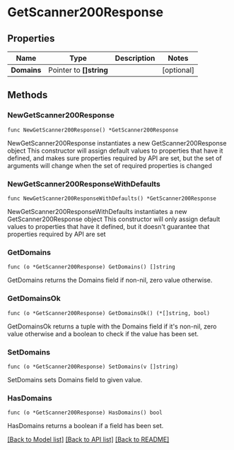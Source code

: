 # GetScanner200Response

## Properties

Name | Type | Description | Notes
------------ | ------------- | ------------- | -------------
**Domains** | Pointer to **[]string** |  | [optional] 

## Methods

### NewGetScanner200Response

`func NewGetScanner200Response() *GetScanner200Response`

NewGetScanner200Response instantiates a new GetScanner200Response object
This constructor will assign default values to properties that have it defined,
and makes sure properties required by API are set, but the set of arguments
will change when the set of required properties is changed

### NewGetScanner200ResponseWithDefaults

`func NewGetScanner200ResponseWithDefaults() *GetScanner200Response`

NewGetScanner200ResponseWithDefaults instantiates a new GetScanner200Response object
This constructor will only assign default values to properties that have it defined,
but it doesn't guarantee that properties required by API are set

### GetDomains

`func (o *GetScanner200Response) GetDomains() []string`

GetDomains returns the Domains field if non-nil, zero value otherwise.

### GetDomainsOk

`func (o *GetScanner200Response) GetDomainsOk() (*[]string, bool)`

GetDomainsOk returns a tuple with the Domains field if it's non-nil, zero value otherwise
and a boolean to check if the value has been set.

### SetDomains

`func (o *GetScanner200Response) SetDomains(v []string)`

SetDomains sets Domains field to given value.

### HasDomains

`func (o *GetScanner200Response) HasDomains() bool`

HasDomains returns a boolean if a field has been set.


[[Back to Model list]](../README.md#documentation-for-models) [[Back to API list]](../README.md#documentation-for-api-endpoints) [[Back to README]](../README.md)


